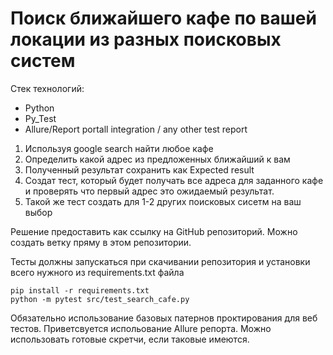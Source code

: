 # Поиск ближайшего кафе по вашей локации из разных поисковых систем

Стек технологий:

* Python 
* Py_Test
* Allure/Report portall integration / any other test report

1. Используя google search найти любое кафе 
2. Определить какой адрес из предложенных ближайший к вам
3. Полученный результат сохранить как Expected result
4. Создат тест, который будет получать все адреса для заданного кафе и проверять что первый адрес это ожидаемый результат.
5. Такой же тест создать для 1-2 других поисковых сисетм на ваш выбор

Решение предоставить как ссылку на GitHub репозиторий.
Можно создать ветку пряму в этом репозитории.

Тесты должны запускаться при скачивании репозитория и установки всего нужного из requirements.txt файла

```
pip install -r requirements.txt
python -m pytest src/test_search_cafe.py 
```

Обязательно использование базовых патернов проктирования для веб тестов.
Приветсвуется испольование Allure репорта.
Можно использовать готовые скретчи, если таковые имеются.
